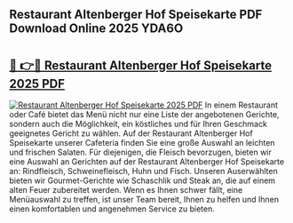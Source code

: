 ## Restaurant Altenberger Hof Speisekarte PDF Download Online 2025 YDA6O

# <h2><a href="http://gccceg.nevu.top/?p=Restaurant+Altenberger+Hof+Speisekarte">🔗 👉🔴 Restaurant Altenberger Hof Speisekarte 2025 PDF</a></h2>

[![Restaurant Altenberger Hof Speisekarte 2025 PDF](https://i.imgur.com/dBaPXMq.png)](http://gccceg.nevu.top/?p=Restaurant+Altenberger+Hof+Speisekarte)
In einem Restaurant oder Café bietet das Menü nicht nur eine Liste der angebotenen Gerichte, sondern auch die Möglichkeit, ein köstliches und für Ihren Geschmack geeignetes Gericht zu wählen. Auf der Restaurant Altenberger Hof Speisekarte unserer Cafeteria finden Sie eine große Auswahl an leichten und frischen Salaten. Für diejenigen, die Fleisch bevorzugen, bieten wir eine Auswahl an Gerichten auf der Restaurant Altenberger Hof Speisekarte an: Rindfleisch, Schweinefleisch, Huhn und Fisch. Unseren Auserwählten bieten wir Gourmet-Gerichte wie Schaschlik und Steak an, die auf einem alten Feuer zubereitet werden. Wenn es Ihnen schwer fällt, eine Menüauswahl zu treffen, ist unser Team bereit, Ihnen zu helfen und Ihnen einen komfortablen und angenehmen Service zu bieten.
